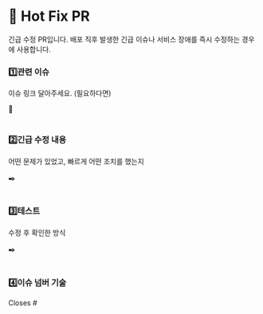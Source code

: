 

# 🚨 Hot Fix PR

긴급 수정 PR입니다. 배포 직후 발생한 긴급 이슈나 서비스 장애를 즉시 수정하는 경우에 사용합니다.



### 1️⃣관련 이슈
이슈 링크 달아주세요. (필요하다면)

🔗
</br></br>

### 2️⃣긴급 수정 내용
어떤 문제가 있었고, 빠르게 어떤 조치를 했는지

✒️
</br></br>


### 3️⃣테스트
수정 후 확인한 방식

✒️
</br></br>
### 4️⃣이슈 넘버 기술
Closes #
